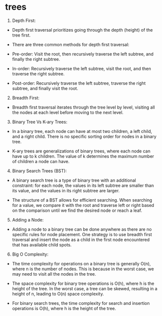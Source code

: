 # trees

1. Depth First:

- Depth first traversal prioritizes going through the depth (height) of the tree first.

- There are three common methods for depth first traversal:

- Pre-order: Visit the root, then recursively traverse the left subtree, and finally the right subtree.

- In-order: Recursively traverse the left subtree, visit the root, and then traverse the right subtree.

- Post-order: Recursively traverse the left subtree, traverse the right subtree, and finally visit the root.

2. Breadth First:

- Breadth first traversal iterates through the tree level by level, visiting all the nodes at each level before moving to the next level.

3. Binary Tree Vs K-ary Trees:

- In a binary tree, each node can have at most two children, a left child, and a right child. There is no specific sorting order for nodes in a binary tree.

- K-ary trees are generalizations of binary trees, where each node can have up to k children. The value of k determines the maximum number of children a node can have.

4. Binary Search Trees (BST):

- A binary search tree is a type of binary tree with an additional constraint: for each node, the values in its left subtree are smaller than its value, and the values in its right subtree are larger.

- The structure of a BST allows for efficient searching. When searching for a value, we compare it with the root and traverse left or right based on the comparison until we find the desired node or reach a leaf.

5. Adding a Node:

- Adding a node to a binary tree can be done anywhere as there are no specific rules for node placement. One strategy is to use breadth first traversal and insert the node as a child in the first node encountered that has available child spots.

6. Big O Complexity:

- The time complexity for operations on a binary tree is generally O(n), where n is the number of nodes. This is because in the worst case, we may need to visit all the nodes in the tree.

- The space complexity for binary tree operations is O(h), where h is the height of the tree. In the worst case, a tree can be skewed, resulting in a height of n, leading to O(n) space complexity.

- For binary search trees, the time complexity for search and insertion operations is O(h), where h is the height of the tree.